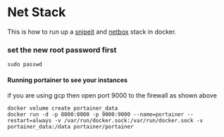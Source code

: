 # Net Stack
This is how to run up a [snipeit](https://snipeitapp.com/) and [netbox](https://github.com/netbox-community/netbox-docker) stack in docker.

### set the new root password first
```
sudo passwd
```

#### Running portainer to see your instances
if you are using gcp then open port 9000 to the firewall as shown above
```
docker volume create portainer_data
docker run -d -p 8000:8000 -p 9000:9000 --name=portainer --restart=always -v /var/run/docker.sock:/var/run/docker.sock -v portainer_data:/data portainer/portainer
```